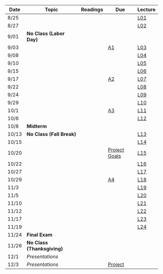 | Date  | Topic                            | Readings                                               | Due       | Lecture  |
| ----- |----------------------------------|--------------------------------------------------------|-----------|----------|
| 8/25  |                                  |                                                        |           |[L01](l01)|
| 8/27  |                                  |                                                        |           |[L02](l02)|
| 9/01  | **No Class (Labor Day)**         |                                                        |           |          |
| 9/03  |                                  |                                                        | [A1](A1)  |[L03](l03)|
| 9/08  |                                  |                                                        |           |[L04](l04)|
| 9/10  |                                  |                                                        |           |[L05](l05)|
| 9/15  |                                  |                                                        |           |[L06](l06)|
| 9/17  |                                  |                                                        | [A2](A2)  |[L07](l07)|
| 9/22  |                                  |                                                        |           |[L08](l08)|
| 9/24  |                                  |                                                        |           |[L09](l09)|
| 9/29  |                                  |                                                        |           |[L10](l10)|
| 10/1  |                                  |                                                        | [A3](A3)  |[L11](l11)|
| 10/6  |                                  |                                                        |           |[L12](l12)|
| 10/8  | **Midterm**                      |                                                        |           |          |
| 10/13 | **No Class (Fall Break)**        |                                                        |           |[L13](l13)|
| 10/15 |                                  |                                                        |           |[L14](l14)|
| 10/20 |                                  |                                                        | [Project Goals](ProjectGoals)          |[L15](l15)|
| 10/22 |                                  |                                                        |           |[L16](l16)|
| 10/27 |                                  |                                                        |           |[L17](l17)|
| 10/29 |                                  |                                                        | [A4](A4)  |[L18](l18)|
| 11/3  |                                  |                                                        |           |[L19](l19)|
| 11/5  |                                  |                                                        |           |[L20](l20)|
| 11/10 |                                  |                                                        |           |[L21](l21)|
| 11/12 |                                  |                                                        |           |[L22](l22)|
| 11/17 |                                  |                                                        |           |[L23](l23)|
| 11/19 |                                  |                                                        |           |[L24](l24)|
| 11/24 | **Final Exam**                   |                                                        |           |          |
| 11/26 | **No Class (Thanksgiving)**      |                                                        |           |          |
| 12/1  | *Presentations*                  |                                                        |           |          |
| 12/3  | *Presentations*                  |                                                        | [Project](Project)          |          |
